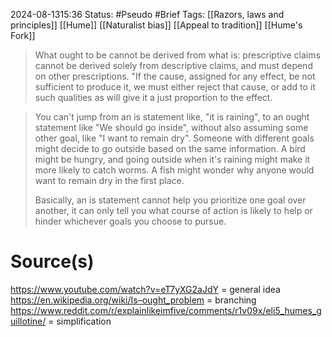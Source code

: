 2024-08-1315:36
Status: #Pseudo #Brief 
Tags: [[Razors, laws and principles]] [[Hume]] [[Naturalist bias]] [[Appeal to tradition]] [[Hume's Fork]]

> What ought to be cannot be derived from what is: prescriptive claims cannot be derived solely from descriptive claims, and must depend on other prescriptions. "If the cause, assigned for any effect, be not sufficient to produce it, we must either reject that cause, or add to it such qualities as will give it a just proportion to the effect. 

> You can't jump from an is statement like, "it is raining", to an ought statement like "We should go inside", without also assuming some other goal, like "I want to remain dry". Someone with different goals might decide to go outside based on the same information. A bird might be hungry, and going outside when it's raining might make it more likely to catch worms. A fish might wonder why anyone would want to remain dry in the first place.
> 
> Basically, an is statement cannot help you prioritize one goal over another, it can only tell you what course of action is likely to help or hinder whichever goals you choose to pursue.

# Source(s)
https://www.youtube.com/watch?v=eT7yXG2aJdY = general idea
https://en.wikipedia.org/wiki/Is–ought_problem = branching 
https://www.reddit.com/r/explainlikeimfive/comments/r1v09x/eli5_humes_guillotine/ = simplification 